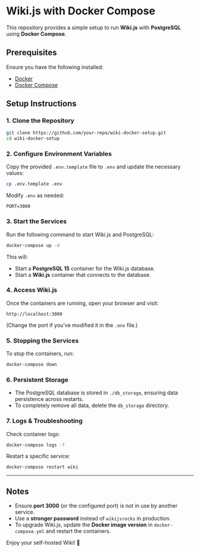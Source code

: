 # Wiki.js with Docker Compose

This repository provides a simple setup to run **Wiki.js** with **PostgreSQL** using **Docker Compose**.

## Prerequisites

Ensure you have the following installed:

- [Docker](https://docs.docker.com/get-docker/)
- [Docker Compose](https://docs.docker.com/compose/install/)

## Setup Instructions

### 1. Clone the Repository
```sh
git clone https://github.com/your-repo/wiki-docker-setup.git
cd wiki-docker-setup
```

### 2. Configure Environment Variables

Copy the provided `.env.template` file to `.env` and update the necessary values:

```sh
cp .env.template .env
```

Modify `.env` as needed:
```
PORT=3000
```

### 3. Start the Services

Run the following command to start Wiki.js and PostgreSQL:

```sh
docker-compose up -d
```

This will:

- Start a **PostgreSQL 15** container for the Wiki.js database.
- Start a **Wiki.js** container that connects to the database.

### 4. Access Wiki.js

Once the containers are running, open your browser and visit:

```
http://localhost:3000
```

(Change the port if you've modified it in the `.env` file.)

### 5. Stopping the Services

To stop the containers, run:

```sh
docker-compose down
```

### 6. Persistent Storage

- The PostgreSQL database is stored in `./db_storage`, ensuring data persistence across restarts.
- To completely remove all data, delete the `db_storage` directory.

### 7. Logs & Troubleshooting

Check container logs:

```sh
docker-compose logs -f
```

Restart a specific service:

```sh
docker-compose restart wiki
```

---

## Notes

- Ensure **port 3000** (or the configured port) is not in use by another service.
- Use a **stronger password** instead of `wikijsrocks` in production.
- To upgrade Wiki.js, update the **Docker image version** in `docker-compose.yml` and restart the containers.

Enjoy your self-hosted Wiki! 🚀
